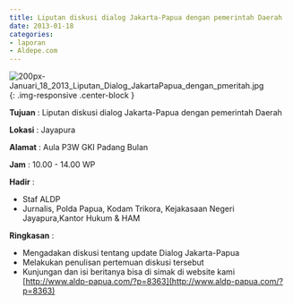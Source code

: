 ```yaml
---
title: Liputan diskusi dialog Jakarta-Papua dengan pemerintah Daerah
date: 2013-01-18
categories:
- laporan
- Aldepe.com
---
```

![200px-Januari_18_2013_Liputan_Dialog_JakartaPapua_dengan_pmeritah.jpg](/uploads/200px-Januari_18_2013_Liputan_Dialog_JakartaPapua_dengan_pmeritah.jpg){: .img-responsive .center-block }

**Tujuan** : Liputan diskusi dialog Jakarta-Papua dengan pemerintah Daerah

**Lokasi** : Jayapura

**Alamat** : Aula P3W GKI Padang Bulan

**Jam** : 10.00 - 14.00 WP

**Hadir** : 
* Staf ALDP
* Jurnalis, Polda Papua, Kodam Trikora, Kejakasaan Negeri Jayapura,Kantor Hukum & HAM

**Ringkasan** : 
* Mengadakan diskusi tentang update Dialog Jakarta-Papua
* Melakukan penulisan pertemuan diskusi tersebut
* Kunjungan dan isi beritanya bisa di simak di website kami [http://www.aldp-papua.com/?p=8363](http://www.aldp-papua.com/?p=8363)
